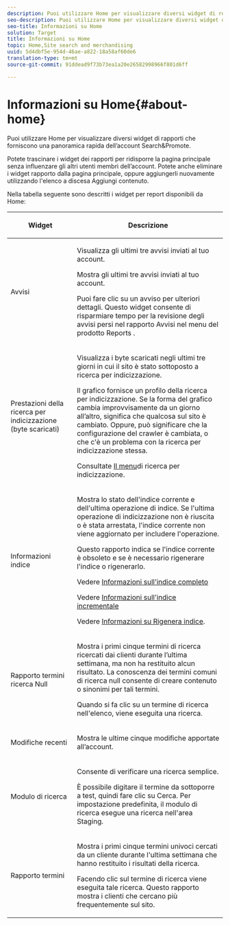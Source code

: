 ```yaml
---
description: Puoi utilizzare Home per visualizzare diversi widget di report che forniscono una panoramica rapida dell'account Search&amp;Promote.
seo-description: Puoi utilizzare Home per visualizzare diversi widget di report che forniscono una panoramica rapida dell'account Search&amp;Promote.
seo-title: Informazioni su Home
solution: Target
title: Informazioni su Home
topic: Home,Site search and merchandising
uuid: 5d4dbf5e-954d-46ae-a822-18a58af60de6
translation-type: tm+mt
source-git-commit: 91ddead9f73b73ea1a20e26582998966f801d6ff

---
```



# Informazioni su Home{#about-home}

Puoi utilizzare Home per visualizzare diversi widget di rapporti che forniscono una panoramica rapida dell’account Search&amp;Promote.

Potete trascinare i widget dei rapporti per ridisporre la pagina principale senza influenzare gli altri utenti membri dell’account. Potete anche eliminare i widget rapporto dalla pagina principale, oppure aggiungerli nuovamente utilizzando l&#39;elenco a discesa Aggiungi contenuto.

Nella tabella seguente sono descritti i widget per report disponibili da Home:

<table> 
 <thead> 
  <tr> 
   <th colname="col1" class="entry"> <p>Widget </p> </th> 
   <th colname="col2" class="entry"> <p>Descrizione </p> </th> 
  </tr>
 </thead>
 <tbody> 
  <tr> 
   <td colname="col1"> <p><span class="uicontrol">Avvisi</span> </p> </td> 
   <td colname="col2"> <p> Visualizza gli ultimi tre avvisi inviati al tuo account. </p> <p>Mostra gli ultimi tre avvisi inviati al tuo account. </p> <p>Puoi fare clic su un avviso per ulteriori dettagli. Questo widget consente di risparmiare tempo per la revisione degli avvisi persi nel rapporto <span class="uicontrol"> Avvisi</span> nel menu del prodotto <span class="uicontrol"> Reports</span> . </p> </td> 
  </tr> 
  <tr> 
   <td colname="col1"> <p><span class="uicontrol">Prestazioni della ricerca per indicizzazione (byte scaricati)</span> </p> </td> 
   <td colname="col2"> <p>Visualizza i byte scaricati negli ultimi tre giorni in cui il sito è stato sottoposto a ricerca per indicizzazione. </p> <p>Il grafico fornisce un profilo della ricerca per indicizzazione. Se la forma del grafico cambia improvvisamente da un giorno all’altro, significa che qualcosa sul sito è cambiato. Oppure, può significare che la configurazione del crawler è cambiata, o che c'è un problema con la ricerca per indicizzazione stessa. </p> <p>Consultate <a href="c-about-settings-menu/c-about-crawling-menu.md#concept_59307680C6724E93952ADE5044983AF6" format="dita" scope="local"> Il menu</a>di ricerca per indicizzazione. </p> </td> 
  </tr> 
  <tr> 
   <td colname="col1"> <p><span class="uicontrol">Informazioni indice</span> </p> </td> 
   <td colname="col2"> <p>Mostra lo stato dell'indice corrente e dell'ultima operazione di indice. Se l'ultima operazione di indicizzazione non è riuscita o è stata arrestata, l'indice corrente non viene aggiornato per includere l'operazione. </p> <p>Questo rapporto indica se l'indice corrente è obsoleto e se è necessario rigenerare l'indice o rigenerarlo. </p> <p>Vedere <a href="c-about-index-menu/c-about-full-index.md#concept_C69BD21863FD4856B49326F35DB570D3" format="dita" scope="local"> Informazioni sull'indice completo</a> </p> <p>Vedere <a href="c-about-index-menu/c-about-incremental-index.md#concept_A7770F0552D14C47B3DDB65DB78FFFEE" format="dita" scope="local"> Informazioni sull'indice incrementale</a> </p> <p>Vedere <a href="c-about-index-menu/c-about-regenerate-index.md#concept_6CBE6B8D18EF47D293091CBA542245FA" format="dita" scope="local"> Informazioni su Rigenera indice</a>. </p> </td> 
  </tr> 
  <tr> 
   <td colname="col1"> <p><span class="uicontrol">Rapporto termini ricerca Null</span> </p> </td> 
   <td colname="col2"> <p> Mostra i primi cinque termini di ricerca ricercati dai clienti durante l’ultima settimana, ma non ha restituito alcun risultato. La conoscenza dei termini comuni di ricerca null consente di creare contenuto o sinonimi per tali termini. </p> <p>Quando si fa clic su un termine di ricerca nell'elenco, viene eseguita una ricerca. </p> </td> 
  </tr> 
  <tr> 
   <td colname="col1"> <p><span class="uicontrol">Modifiche recenti</span> </p> </td> 
   <td colname="col2"> <p> Mostra le ultime cinque modifiche apportate all’account. </p> </td> 
  </tr> 
  <tr> 
   <td colname="col1"> <p><span class="uicontrol">Modulo di ricerca</span> </p> </td> 
   <td colname="col2"> <p>Consente di verificare una ricerca semplice. </p> <p> È possibile digitare il termine da sottoporre a test, quindi fare clic su <span class="uicontrol"> Cerca</span>. Per impostazione predefinita, il modulo di ricerca esegue una ricerca nell'area Staging. </p> </td> 
  </tr> 
  <tr> 
   <td colname="col1"> <p><span class="uicontrol">Rapporto termini</span> </p> </td> 
   <td colname="col2"> <p>Mostra i primi cinque termini univoci cercati da un cliente durante l'ultima settimana che hanno restituito i risultati della ricerca. </p> <p> Facendo clic sul termine di ricerca viene eseguita tale ricerca. Questo rapporto mostra i clienti che cercano più frequentemente sul sito. </p> </td> 
  </tr> 
 </tbody> 
</table>

